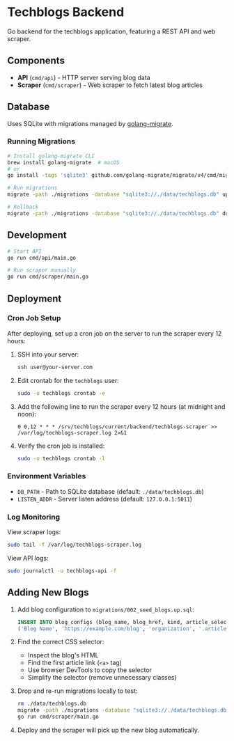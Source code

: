 # Techblogs Backend

Go backend for the techblogs application, featuring a REST API and web scraper.

## Components

- **API** (`cmd/api`) - HTTP server serving blog data
- **Scraper** (`cmd/scraper`) - Web scraper to fetch latest blog articles

## Database

Uses SQLite with migrations managed by [golang-migrate](https://github.com/golang-migrate/migrate).

### Running Migrations

```bash
# Install golang-migrate CLI
brew install golang-migrate  # macOS
# or
go install -tags 'sqlite3' github.com/golang-migrate/migrate/v4/cmd/migrate@latest

# Run migrations
migrate -path ./migrations -database "sqlite3://./data/techblogs.db" up

# Rollback
migrate -path ./migrations -database "sqlite3://./data/techblogs.db" down 1
```

## Development

```bash
# Start API
go run cmd/api/main.go

# Run scraper manually
go run cmd/scraper/main.go
```

## Deployment

### Cron Job Setup

After deploying, set up a cron job on the server to run the scraper every 12 hours:

1. SSH into your server:
   ```bash
   ssh user@your-server.com
   ```

2. Edit crontab for the `techblogs` user:
   ```bash
   sudo -u techblogs crontab -e
   ```

3. Add the following line to run the scraper every 12 hours (at midnight and noon):
   ```cron
   0 0,12 * * * /srv/techblogs/current/backend/techblogs-scraper >> /var/log/techblogs-scraper.log 2>&1
   ```

4. Verify the cron job is installed:
   ```bash
   sudo -u techblogs crontab -l
   ```

### Environment Variables

- `DB_PATH` - Path to SQLite database (default: `./data/techblogs.db`)
- `LISTEN_ADDR` - Server listen address (default: `127.0.0.1:5011`)

### Log Monitoring

View scraper logs:
```bash
sudo tail -f /var/log/techblogs-scraper.log
```

View API logs:
```bash
sudo journalctl -u techblogs-api -f
```

## Adding New Blogs

1. Add blog configuration to `migrations/002_seed_blogs.up.sql`:
   ```sql
   INSERT INTO blog_configs (blog_name, blog_href, kind, article_selector) VALUES
   ('Blog Name', 'https://example.com/blog', 'organization', '.article-link a');
   ```

2. Find the correct CSS selector:
   - Inspect the blog's HTML
   - Find the first article link (`<a>` tag)
   - Use browser DevTools to copy the selector
   - Simplify the selector (remove unnecessary classes)

3. Drop and re-run migrations locally to test:
   ```bash
   rm ./data/techblogs.db
   migrate -path ./migrations -database "sqlite3://./data/techblogs.db" up
   go run cmd/scraper/main.go
   ```

4. Deploy and the scraper will pick up the new blog automatically.
